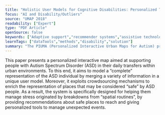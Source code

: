 ```yaml
---
title: "Holistic User Models for Cognitive Disabilities: Personalized Tools for Supporting People with Autism in the City"
focus: "AI and Disability/Outliers"
source: "UMAP 2018"
readability: ["Expert"]
type: "PDF Article"
openSource: false
keywords: ["Adaptive support","recommender systems","assistive technologies,\nmaps","autism","real world user model","holistic user model. "]
learnTags: ["dataTools","methods","disability","solution"]
summary: "The PIUMA (Personalized Interactive Urban Maps for Autism) project has the goal of developing a set of personalized solutions that account for the ASD individual's idiosyncrasies, helping them move across the city where they live and improving their autonomy when moving and managing everyday activities.  "
---
```

This paper presents a personalized interactive map aimed at supporting people with Autism Spectrum Disorder (ASD) in their daily transfers within urban environments. To this end, it aims to model a “complete” representation of the ASD individual by merging a variety of information in a unique user model. Moreover, it exploits crowdsourcing mechanisms to enrich the representation of places that may be considered “safe” by ASD people. As a result, the system is specifically designed for helping them manage stress originated by breakdowns from “spatial routines”, by providing recommendations about safe places to reach and giving personalized tools to manage unexpected events.
